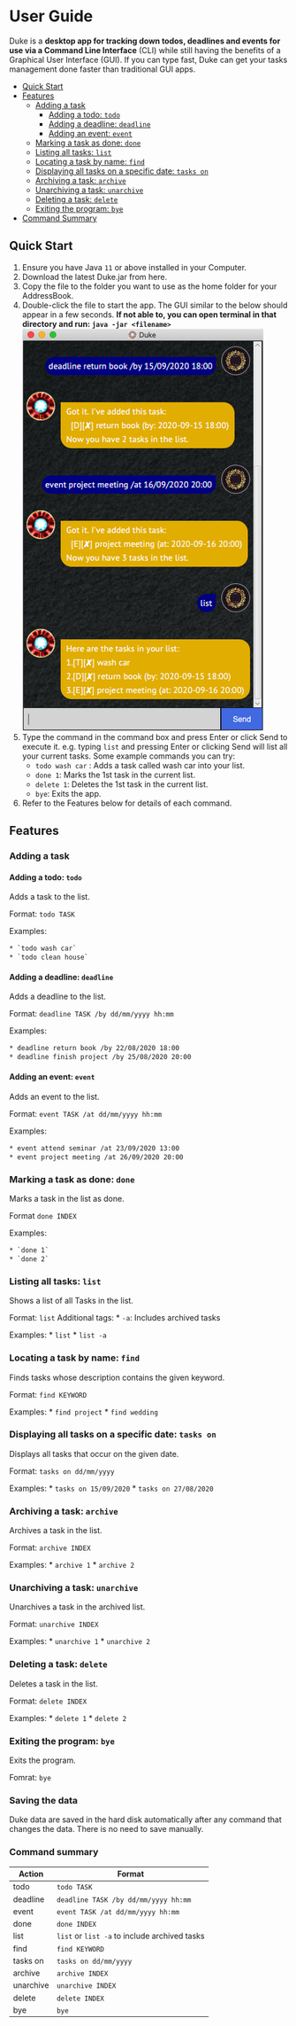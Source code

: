 # User Guide

Duke is a **desktop app for tracking down todos, deadlines and events for use via a Command Line Interface** (CLI) while still having the benefits of a Graphical User Interface (GUI). If you can type fast, Duke can get your tasks management done faster than traditional GUI apps.

* [Quick Start](https://github.com/FH-30/ip/blob/master/docs/README.md#quick-start)
* [Features](https://github.com/FH-30/ip/blob/master/docs/README.md#features)
	* [Adding a task](https://github.com/FH-30/ip/blob/master/docs/README.md#adding-a-task)
		* [Adding a todo: `todo`](https://github.com/FH-30/ip/blob/master/docs/README.md#adding-a-todo-todo)
		* [Adding a deadline: `deadline`](https://github.com/FH-30/ip/blob/master/docs/README.md#adding-a-deadline-deadline)
		* [Adding an event: `event`](https://github.com/FH-30/ip/blob/master/docs/README.md#adding-an-event-event)
	* [Marking a task as done: `done`](https://github.com/FH-30/ip/blob/master/docs/README.md#marking-a-task-as-done-done)
	* [Listing all tasks: `list`](https://github.com/FH-30/ip/blob/master/docs/README.md#listing-all-tasks-list)
	* [Locating a task by name: `find`](https://github.com/FH-30/ip/blob/master/docs/README.md#locating-a-task-by-name-find)
	* [Displaying all tasks on a specific date: `tasks on`](https://github.com/FH-30/ip/blob/master/docs/README.md#displaying-all-tasks-on-a-specific-date-tasks-on)
	* [Archiving a task: `archive`](https://github.com/FH-30/ip/blob/master/docs/README.md#archiving-a-task-archive)
	* [Unarchiving a task: `unarchive`](https://github.com/FH-30/ip/blob/master/docs/README.md#unarchiving-a-task-unarchive)
	* [Deleting a task: `delete`](https://github.com/FH-30/ip/blob/master/docs/README.md#deleting-a-task-delete)
	* [Exiting the program: `bye`](https://github.com/FH-30/ip/blob/master/docs/README.md#exiting-the-program-bye)
* [Command Summary](https://github.com/FH-30/ip/blob/master/docs/README.md#command-summary)

## Quick Start
1. Ensure you have Java `11` or above installed in your Computer.
2. Download the latest Duke.jar from here.
3. Copy the file to the folder you want to use as the home folder for your AddressBook.
4. Double-click the file to start the app. The GUI similar to the below should appear in a few seconds. **If not able to, you can open terminal in that directory and run: `java -jar <filename>`**
![Duke GUI](https://github.com/FH-30/ip/blob/master/docs/Ui.png)
5. Type the command in the command box and press Enter or click Send to execute it. e.g. typing `list` and pressing Enter or clicking Send will list all your current tasks.
Some example commands you can try:
	* `todo wash car` : Adds a task called wash car into your list.
	* `done 1`: Marks the 1st task in the current list.
	* `delete 1`: Deletes the 1st task in the current list.
	* `bye`: Exits the app.
6. Refer to the Features below for details of each command.

## Features 

### Adding a task

#### Adding a todo: `todo`

Adds a task to the list.

Format: `todo TASK`

Examples:

	* `todo wash car`
	* `todo clean house`

#### Adding a deadline: `deadline`

Adds a deadline to the list.

Format: `deadline TASK /by dd/mm/yyyy hh:mm`

Examples:

	* deadline return book /by 22/08/2020 18:00
	* deadline finish project /by 25/08/2020 20:00

#### Adding an event: `event`

Adds an event to the list.

Format: `event TASK /at dd/mm/yyyy hh:mm`

Examples:

	* event attend seminar /at 23/09/2020 13:00
	* event project meeting /at 26/09/2020 20:00

### Marking a task as done: `done`

Marks a task in the list as done.

Format `done INDEX`

Examples:
	
	* `done 1`
	* `done 2`

### Listing all tasks: `list`

Shows a list of all Tasks in the list.

Format: `list`
Additional tags:
	* `-a`: Includes archived tasks

Examples:
	* `list`
	* `list -a`


###  Locating a task by name: `find`

Finds tasks whose description contains the given keyword.

Format: `find KEYWORD`

Examples:
	* `find project`
	* `find wedding`

### Displaying all tasks on a specific date: `tasks on`

Displays all tasks that occur on the given date.

Format: `tasks on dd/mm/yyyy`

Examples:
	* `tasks on 15/09/2020`
	* `tasks on 27/08/2020`

### Archiving a task: `archive`

Archives a task in the list.

Format: `archive INDEX`

Examples:
	* `archive 1`
	* `archive 2`

### Unarchiving a task: `unarchive`

Unarchives a task in the archived list.

Format: `unarchive INDEX`

Examples:
	* `unarchive 1`
	* `unarchive 2`

### Deleting a task: `delete`

Deletes a task in the list.

Format: `delete INDEX`

Examples:
	* `delete 1`
	* `delete 2`

### Exiting the program: `bye`

Exits the program.

Fomrat: `bye`

### Saving the data

Duke data are saved in the hard disk automatically after any command that changes the data. There is no need to save manually.

### Command summary

Action | Format
-------|-------
todo | `todo TASK`
deadline | `deadline TASK /by dd/mm/yyyy hh:mm`
event | `event TASK /at dd/mm/yyyy hh:mm`
done | `done INDEX`
list | `list` or `list -a` to include archived tasks
find | `find KEYWORD`
tasks on | `tasks on dd/mm/yyyy`
archive | `archive INDEX`
unarchive | `unarchive INDEX`
delete | `delete INDEX`
bye | `bye`